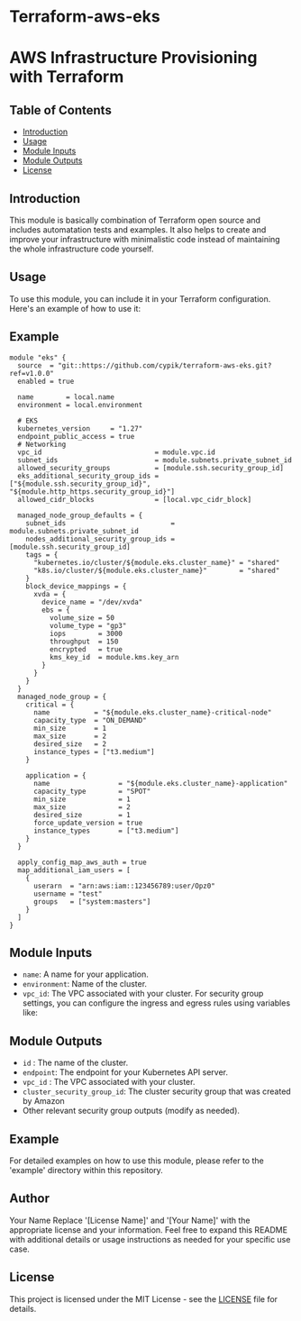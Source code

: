 # Terraform-aws-eks

# AWS Infrastructure Provisioning with Terraform

## Table of Contents
- [Introduction](#introduction)
- [Usage](#usage)
- [Module Inputs](#module-inputs)
- [Module Outputs](#module-outputs)
- [License](#license)

## Introduction
This module is basically combination of Terraform open source and includes automatation tests and examples. It also helps to create and improve your infrastructure with minimalistic code instead of maintaining the whole infrastructure code yourself.
## Usage
To use this module, you can include it in your Terraform configuration. Here's an example of how to use it:

## Example

```hcl
module "eks" {
  source  = "git::https://github.com/cypik/terraform-aws-eks.git?ref=v1.0.0"
  enabled = true

  name        = local.name
  environment = local.environment

  # EKS
  kubernetes_version     = "1.27"
  endpoint_public_access = true
  # Networking
  vpc_id                            = module.vpc.id
  subnet_ids                        = module.subnets.private_subnet_id
  allowed_security_groups           = [module.ssh.security_group_id]
  eks_additional_security_group_ids = ["${module.ssh.security_group_id}", "${module.http_https.security_group_id}"]
  allowed_cidr_blocks               = [local.vpc_cidr_block]

  managed_node_group_defaults = {
    subnet_ids                          = module.subnets.private_subnet_id
    nodes_additional_security_group_ids = [module.ssh.security_group_id]
    tags = {
      "kubernetes.io/cluster/${module.eks.cluster_name}" = "shared"
      "k8s.io/cluster/${module.eks.cluster_name}"        = "shared"
    }
    block_device_mappings = {
      xvda = {
        device_name = "/dev/xvda"
        ebs = {
          volume_size = 50
          volume_type = "gp3"
          iops        = 3000
          throughput  = 150
          encrypted   = true
          kms_key_id  = module.kms.key_arn
        }
      }
    }
  }
  managed_node_group = {
    critical = {
      name           = "${module.eks.cluster_name}-critical-node"
      capacity_type  = "ON_DEMAND"
      min_size       = 1
      max_size       = 2
      desired_size   = 2
      instance_types = ["t3.medium"]
    }

    application = {
      name                 = "${module.eks.cluster_name}-application"
      capacity_type        = "SPOT"
      min_size             = 1
      max_size             = 2
      desired_size         = 1
      force_update_version = true
      instance_types       = ["t3.medium"]
    }
  }

  apply_config_map_aws_auth = true
  map_additional_iam_users = [
    {
      userarn  = "arn:aws:iam::123456789:user/Opz0"
      username = "test"
      groups   = ["system:masters"]
    }
  ]
}
```

## Module Inputs
- `name`: A name for your application.
- `environment`: Name of the cluster.
- `vpc_id`: The VPC associated with your cluster.
For security group settings, you can configure the ingress and egress rules using variables like:

## Module Outputs
- `id` : The name of the cluster.
- `endpoint`: The endpoint for your Kubernetes API server.
- `vpc_id` : The VPC associated with your cluster.
- `cluster_security_group_id`: The cluster security group that was created by Amazon
- Other relevant security group outputs (modify as needed).

## Example
For detailed examples on how to use this module, please refer to the 'example' directory within this repository.

## Author
Your Name Replace '[License Name]' and '[Your Name]' with the appropriate license and your information. Feel free to expand this README with additional details or usage instructions as needed for your specific use case.

## License
This project is licensed under the MIT License - see the [LICENSE](https://github.com/cypik/terraform-aws-eks/blob/master/LICENSE) file for details.
